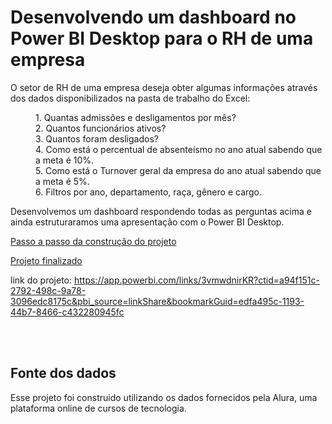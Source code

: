 # Desenvolvendo um dashboard no Power BI Desktop para o RH de uma empresa

O setor de RH de uma empresa deseja obter algumas informações através dos dados disponibilizados na pasta de trabalho do Excel:

<dl>
	<dd> 1. Quantas admissões e desligamentos por mês? </dd>
  <dd> 2. Quantos funcionários ativos?  </dd>
  <dd> 3. Quantos foram desligados?  </dd>
  <dd> 4. Como está o percentual de absenteísmo no ano atual sabendo que a meta é 10%.  </dd>
  <dd> 5. Como está o Turnover geral da empresa do ano atual sabendo que a meta é 5%.  </dd>
  <dd> 6. Filtros por ano, departamento, raça, gênero e cargo. </dd>
</dl>

Desenvolvemos um dashboard respondendo todas as perguntas acima e ainda estruturaramos uma apresentação com o Power BI Desktop.

 [Passo a passo da construção do projeto](https://github.com/leoalvessantana/Dashboard-com-o-Power-BI/tree/main/construindo_o_dashbord) 
 
[Projeto finalizado](https://github.com/leoalvessantana/Dashboard-com-o-Power-BI/blob/main/Projeto_rh.pbix)

link do projeto: https://app.powerbi.com/links/3vmwdnirKR?ctid=a94f151c-2792-498c-9a78-3096edc8175c&pbi_source=linkShare&bookmarkGuid=edfa495c-1193-44b7-8466-c432280945fc




<br>
<br>


## Fonte dos dados
Esse projeto foi construido utilizando os dados fornecidos pela Alura, uma plataforma online de cursos de tecnologia.
